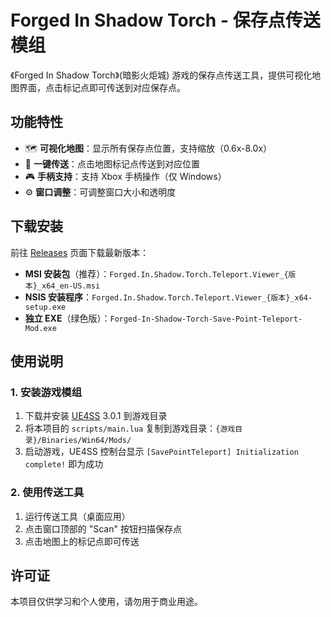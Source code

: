 # Forged In Shadow Torch - 保存点传送模组

《Forged In Shadow Torch》(暗影火炬城) 游戏的保存点传送工具，提供可视化地图界面，点击标记点即可传送到对应保存点。

## 功能特性

- 🗺️ **可视化地图**：显示所有保存点位置，支持缩放（0.6x-8.0x）
- 🎯 **一键传送**：点击地图标记点传送到对应位置
- 🎮 **手柄支持**：支持 Xbox 手柄操作（仅 Windows）
- ⚙️ **窗口调整**：可调整窗口大小和透明度

## 下载安装

前往 [Releases](../../releases) 页面下载最新版本：

- **MSI 安装包**（推荐）：`Forged.In.Shadow.Torch.Teleport.Viewer_{版本}_x64_en-US.msi`
- **NSIS 安装程序**：`Forged.In.Shadow.Torch.Teleport.Viewer_{版本}_x64-setup.exe`
- **独立 EXE**（绿色版）：`Forged-In-Shadow-Torch-Save-Point-Teleport-Mod.exe`

## 使用说明

### 1. 安装游戏模组
1. 下载并安装 [UE4SS](https://github.com/UE4SS-RE/RE-UE4SS) 3.0.1 到游戏目录
2. 将本项目的 `scripts/main.lua` 复制到游戏目录：`{游戏目录}/Binaries/Win64/Mods/`
3. 启动游戏，UE4SS 控制台显示 `[SavePointTeleport] Initialization complete!` 即为成功

### 2. 使用传送工具
1. 运行传送工具（桌面应用）
2. 点击窗口顶部的 "Scan" 按钮扫描保存点
3. 点击地图上的标记点即可传送

## 许可证

本项目仅供学习和个人使用，请勿用于商业用途。
